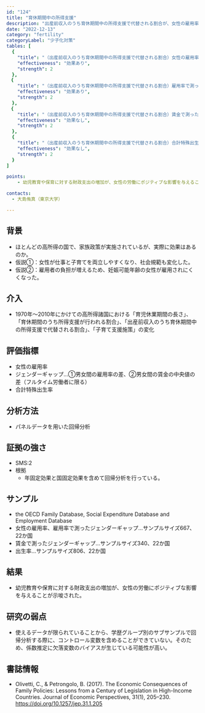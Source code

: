 ```yaml
---
id: "124"
title: "育休期間中の所得支援" 
description: "出産前収入のうち育休期間中の所得支援で代替される割合が、女性の雇用率、ジェンダーギャップ、出生率に与える影響"
date: "2022-12-13" 
category: "fertility" 
categoryLabel: "少子化対策" 
tables: [
  {
    "title": "（出産前収入のうち育休期間中の所得支援で代替される割合）女性の雇用率",
    "effectiveness": "効果あり",
    "strength": 2
  },
　{
    "title": "（出産前収入のうち育休期間中の所得支援で代替される割合）雇用率で測ったジェンダーギャップ",
    "effectiveness": "効果あり",
    "strength": 2
  },
　{
    "title": "（出産前収入のうち育休期間中の所得支援で代替される割合）賃金で測ったジェンダーギャップ",
    "effectiveness": "効果なし",
    "strength": 2
  },
  {
    "title": "（出産前収入のうち育休期間中の所得支援で代替される割合）合計特殊出生率",
    "effectiveness": "効果なし",
    "strength": 2
  }
]

points:
    - 幼児教育や保育に対する財政支出の増加が、女性の労働にポジティブな影響を与えることが示唆された。

contacts:
  - 大島侑真（東京大学）

---
```


## 背景 
- ほとんどの高所得の国で、家族政策が実施されているが、実際に効果はあるのか。
- 仮説①：女性が仕事と子育てを両立しやすくなり、社会規範も変化した。
- 仮説②：雇用者の負担が増えるため、妊娠可能年齢の女性が雇用されにくくなった。

## 介入
- 1970年〜2010年にかけての高所得諸国における「育児休業期間の長さ」、「育休期間のうち所得支援が行われる割合」、「出産前収入のうち育休期間中の所得支援で代替される割合」、「子育て支援施策」の変化

## 評価指標
- 女性の雇用率
- ジェンダーギャップ…①男女間の雇用率の差、②男女間の賃金の中央値の差（フルタイム労働者に限る）
- 合計特殊出生率

## 分析方法
- パネルデータを用いた回帰分析

## 証拠の強さ
- SMS:2
- 根拠 
    - 年固定効果と国固定効果を含めて回帰分析を行っている。

## サンプル
- the OECD Family Database, Social Expenditure Database and Employment Database
- 女性の雇用率、雇用率で測ったジェンダーギャップ…サンプルサイズ667、22か国
- 賃金で測ったジェンダーギャップ…サンプルサイズ340、22か国
- 出生率…サンプルサイズ806、22か国

## 結果
- 幼児教育や保育に対する財政支出の増加が、女性の労働にポジティブな影響を与えることが示唆された。

## 研究の弱点
- 使えるデータが限られていることから、学歴グループ別のサブサンプルで回帰分析する際に、コントロール変数を含めることができていない。そのため、係数推定に欠落変数のバイアスが生じている可能性が高い。

## 書誌情報
- Olivetti, C., & Petrongolo, B. (2017). The Economic Consequences of Family Policies: Lessons from a Century of Legislation in High-Income Countries. Journal of Economic Perspectives, 31(1), 205–230. https://doi.org/10.1257/jep.31.1.205
